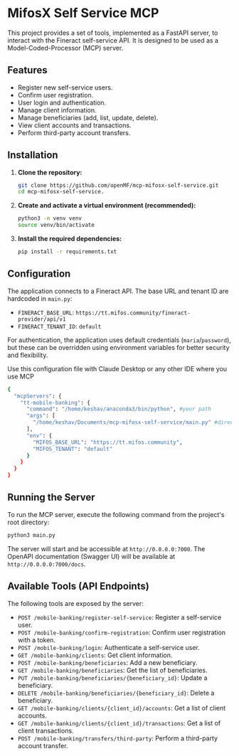 # MifosX Self Service MCP

This project provides a set of tools, implemented as a FastAPI server, to interact with the Fineract self-service API. It is designed to be used as a Model-Coded-Processor (MCP) server.

## Features

*   Register new self-service users.
*   Confirm user registration.
*   User login and authentication.
*   Manage client information.
*   Manage beneficiaries (add, list, update, delete).
*   View client accounts and transactions.
*   Perform third-party account transfers.


## Installation

1.  **Clone the repository:**
    ```bash
    git clone https://github.com/openMF/mcp-mifosx-self-service.git
    cd mcp-mifosx-self-service.
    ```

2.  **Create and activate a virtual environment (recommended):**
    ```bash
    python3 -m venv venv
    source venv/bin/activate
    ```

3.  **Install the required dependencies:**
    ```bash
    pip install -r requirements.txt
    ```

## Configuration

The application connects to a Fineract API. The base URL and tenant ID are hardcoded in `main.py`:

*   `FINERACT_BASE_URL`: `https://tt.mifos.community/fineract-provider/api/v1`
*   `FINERACT_TENANT_ID`: `default`

For authentication, the application uses default credentials (`maria`/`password`), but these can be overridden using environment variables for better security and flexibility.

Use this configuration file with Claude Desktop or any other IDE where you use MCP
```bash
{
  "mcpServers": {
    "tt-mobile-banking": {
      "command": "/home/keshav/anaconda3/bin/python", #your path
      "args": [
        "/home/keshav/Documents/mcp-mifosx-self-service/main.py" #directory where you have cloned
      ],
      "env": {
        "MIFOS_BASE_URL": "https://tt.mifos.community",
        "MIFOS_TENANT": "default"
      }
    }
  }
}
```

## Running the Server

To run the MCP server, execute the following command from the project's root directory:

```bash
python3 main.py
```

The server will start and be accessible at `http://0.0.0.0:7000`. The OpenAPI documentation (Swagger UI) will be available at `http://0.0.0.0:7000/docs`.

## Available Tools (API Endpoints)

The following tools are exposed by the server:

*   `POST /mobile-banking/register-self-service`: Register a self-service user.
*   `POST /mobile-banking/confirm-registration`: Confirm user registration with a token.
*   `POST /mobile-banking/login`: Authenticate a self-service user.
*   `GET /mobile-banking/clients`: Get client information.
*   `POST /mobile-banking/beneficiaries`: Add a new beneficiary.
*   `GET /mobile-banking/beneficiaries`: Get the list of beneficiaries.
*   `PUT /mobile-banking/beneficiaries/{beneficiary_id}`: Update a beneficiary.
*   `DELETE /mobile-banking/beneficiaries/{beneficiary_id}`: Delete a beneficiary.
*   `GET /mobile-banking/clients/{client_id}/accounts`: Get a list of client accounts.
*   `GET /mobile-banking/clients/{client_id}/transactions`: Get a list of client transactions.
*   `POST /mobile-banking/transfers/third-party`: Perform a third-party account transfer.
